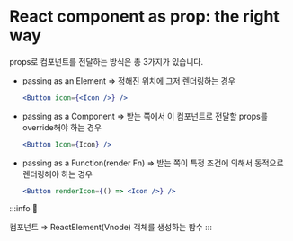 # React component as prop: the right way

props로 컴포넌트를 전달하는 방식은 총 3가지가 있습니다.

- passing as an Element ⇒ 정해진 위치에 그저 렌더링하는 경우
  ```jsx
  <Button icon={<Icon />} />
  ```
- passing as a Component ⇒ 받는 쪽에서 이 컴포넌트로 전달할 props를 override해야 하는 경우
  ```jsx
  <Button Icon={Icon} />
  ```
- passing as a Function(render Fn) ⇒ 받는 쪽이 특정 조건에 의해서 동적으로 렌더링해야 하는 경우
  ```jsx
  <Button renderIcon={() => <Icon />} />
  ```

:::info 🚨

컴포넌트 ⇒ ReactElement(Vnode) 객체를 생성하는 함수
:::

